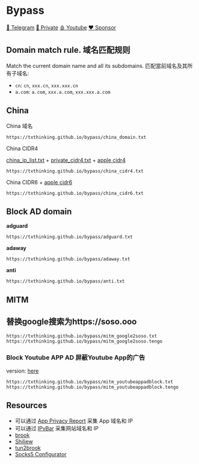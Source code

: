 # Bypass

[🤝 Telegram](https://t.me/brookgroup)
[💬 Private](https://join.txthinking.com)
[🩸 Youtube](https://www.youtube.com/txthinking)
[❤️ Sponsor](https://github.com/sponsors/txthinking)

## Domain match rule. 域名匹配规则

Match the current domain name and all its subdomains. 匹配當前域名及其所有子域名:

-   `cn`: `cn`, `xxx.cn`, `xxx.xxx.cn`
-   `a.com`: `a.com`, `xxx.a.com`, `xxx.xxx.a.com`

## China

China 域名

```
https://txthinking.github.io/bypass/china_domain.txt
```

China CIDR4

[china_ip_list.txt](https://github.com/17mon/china_ip_list) + [private_cidr4.txt](https://github.com/txthinking/bypass/blob/master/private_cidr4.txt) + [apple cidr4](https://www.txthinking.com/talks/articles/brook-en.article#apple-push-problem)

```
https://txthinking.github.io/bypass/china_cidr4.txt
```

China CIDR6 + [apple cidr6](https://www.txthinking.com/talks/articles/brook-en.article#apple-push-problem)

```
https://txthinking.github.io/bypass/china_cidr6.txt
```

## Block AD domain

**adguard**

```
https://txthinking.github.io/bypass/adguard.txt
```

**adaway**

```
https://txthinking.github.io/bypass/adaway.txt
```

**anti**

```
https://txthinking.github.io/bypass/anti.txt
```

## MITM

## 替换google搜索为https://soso.ooo

```
https://txthinking.github.io/bypass/mitm_google2soso.txt
https://txthinking.github.io/bypass/mitm_google2soso.tengo
```

### Block Youtube APP AD 屏蔽Youtube App的广告

version: [here](https://github.com/txthinking/bypass/blob/master/mitm_youtubeappadblock.tengo#L2)

```
https://txthinking.github.io/bypass/mitm_youtubeappadblock.txt
https://txthinking.github.io/bypass/mitm_youtubeappadblock.tengo
```

## Resources

-   可以通过 [App Privacy Report](https://www.txthinking.com) 采集 App 域名和 IP
-   可以通过 [IPvBar](https://chrome.google.com/webstore/detail/ipvbar/copjmgogifdfjkaenpallapiidcpkjbm) 采集网站域名和 IP
-   [brook](https://github.com/txthinking/brook)
-   [Shiliew](https://www.shiliew.com)
-   [tun2brook](https://github.com/txthinking/tun2brook)
-   [Socks5 Configurator](https://chrome.google.com/webstore/detail/hnpgnjkeaobghpjjhaiemlahikgmnghb)
